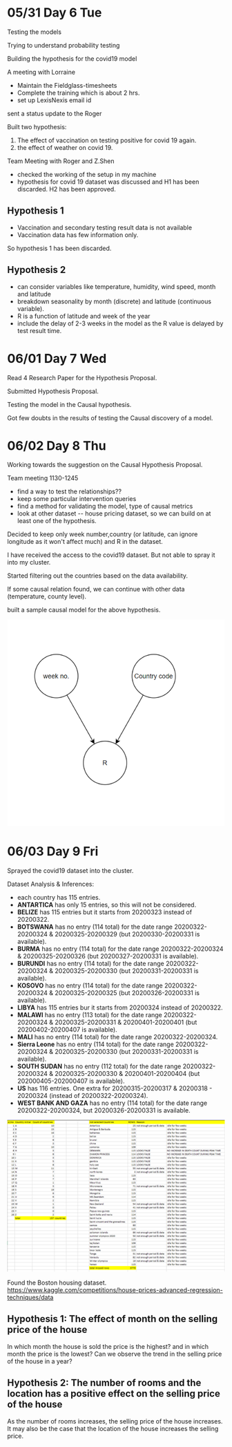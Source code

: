 # 05/31 Day 6 Tue

Testing the models

Trying to understand probability testing

Building the hypothesis for the covid19 model

A meeting with Lorraine

* Maintain the Fieldglass-timesheets
* Complete the training which is about 2 hrs.
* set up LexisNexis email id

sent a status update to the Roger

Built two hypothesis:

1. The effect of vaccination on testing positive for covid 19 again.
2. the effect of weather on covid 19.

Team Meeting with Roger and Z.Shen

* checked the working of the setup in my machine
* hypothesis for covid 19 dataset was discussed and H1 has been discarded. H2 has been approved.

## Hypothesis 1

* Vaccination and secondary testing result data is not available
* Vaccination data has few information only.

So hypothesis 1 has been discarded.

## Hypothesis 2

* can consider variables like temperature, humidity, wind speed, month and latitude
* breakdown seasonality by month (discrete) and latitude (continuous variable).
* R is a function of latitude and week of the year
* include the delay of 2-3 weeks in the model as the R value is delayed by test result time.

# 06/01 Day 7 Wed

Read 4 Research Paper for the Hypothesis Proposal.

Submitted Hypothesis Proposal.

Testing the model in the Causal hypothesis.

Got few doubts in the results of testing the Causal discovery of a model.

# 06/02 Day 8 Thu

Working towards the suggestion on the Causal Hypothesis Proposal.

Team meeting 1130-1245

* find a way to test the relationships??
* keep some particular intervention queries
* find a method for validating the model, type of causal metrics
* look at other dataset -- house pricing dataset, so we can build on at least one of the hypothesis.

Decided to keep only week number,country (or latitude, can ignore longitude as it won't affect much) and R in the dataset.

I have received the access to the covid19 dataset. But not able to spray it into my cluster.

Started filtering out the countries based on the data availability.

If some causal relation found, we can continue with other data (temperature, county level).

built a sample causal model for the above hypothesis.

![covid-causalHypothesis](imgs/covid-causalHypothesis.png)

# 06/03 Day 9 Fri

Sprayed the covid19 dataset into the cluster.

Dataset Analysis & Inferences:

* each country has 115 entries.
* **ANTARTICA** has only 15 entries, so this will not be considered.
* **BELIZE** has 115 entries but it starts from 20200323 instead of 20200322.
* **BOTSWANA** has no entry (114 total) for the date range 20200322-20200324 & 20200325-20200329 (but 20200330-20200331 is available).
* **BURMA** has no entry (114 total) for the date range 20200322-20200324 & 20200325-20200326 (but 20200327-20200331 is available).
* **BURUNDI** has no entry (114 total) for the date range 20200322-20200324 & 20200325-20200330 (but 20200331-20200331 is available).
* **KOSOVO** has no entry (114 total) for the date range 20200322-20200324 & 20200325-20200325 (but 20200326-20200331 is available).
* **LIBYA** has 115 entries bur it starts from 20200324 instead of 20200322.
* **MALAWI** has no entry (113 total) for the date range 20200322-20200324 & 20200325-20200331 & 20200401-20200401 (but 20200402-20200407 is available).
* **MALI** has no entry (114 total) for the date range 20200322-20200324.
* **Sierra Leone** has no entry (114 total) for the date range 20200322-20200324 & 20200325-20200330 (but 20200331-20200331 is available).
* **SOUTH SUDAN** has no entry (112 total) for the date range 20200322-20200324 & 20200325-20200330 & 20200401-20200404 (but 202000405-202000407 is available).
* **US** has 116 entries. One extra for 20200315-20200317 & 20200318 - 20200324 (instead of 20200322-20200324).
* **WEST BANK AND GAZA** has no entry (114 total) for the date range 20200322-20200324, but 20200326-20200331 is available.

![filteredCountriesAnalysis](imgs/filteredCountriesAnalysis.png)

Found the Boston housing dataset. <https://www.kaggle.com/competitions/house-prices-advanced-regression-techniques/data>

## Hypothesis 1: The effect of month on the selling price of the house

In which month the house is sold the price is the highest? and in which month the price is the lowest? Can we observe the trend in the selling price of the house in a year?

## Hypothesis 2: The number of rooms and the location has a positive effect on the selling price of the house

As the number of rooms increases, the selling price of the house increases. It may also be the case that the location of the house increases the selling price.
